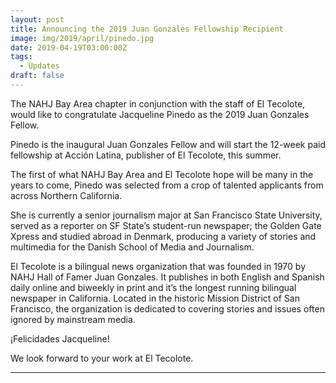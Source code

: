 ```yaml
---
layout: post
title: Announcing the 2019 Juan Gonzales Fellowship Recipient
image: img/2019/april/pinedo.jpg
date: 2019-04-19T03:00:00Z
tags: 
  - Updates
draft: false
---
```


The NAHJ Bay Area chapter in conjunction with the staff of El Tecolote, would like to congratulate Jacqueline Pinedo as the 2019 Juan Gonzales Fellow. 

Pinedo is the inaugural Juan Gonzales Fellow and will start the 12-week paid fellowship at Acción Latina, publisher of El Tecolote, this summer. 

The first of what NAHJ Bay Area and El Tecolote hope will be many in the years to come, Pinedo was selected from a crop of talented applicants from across Northern California.

She is currently a senior journalism major at San Francisco State University, served as a reporter on SF State’s student-run newspaper; the Golden Gate Xpress and studied abroad in Denmark, producing a variety of stories and multimedia for the Danish School of Media and Journalism. 

El Tecolote is a bilingual news organization that was founded in 1970 by NAHJ Hall of Famer Juan Gonzales. It publishes in both English and Spanish daily online and biweekly in print and it’s the longest running bilingual newspaper in California. Located in the historic Mission District of San Francisco, the organization is dedicated to covering stories and issues often ignored by mainstream media.

¡Felicidades Jacqueline! 

We look forward to your work at El Tecolote.



---
